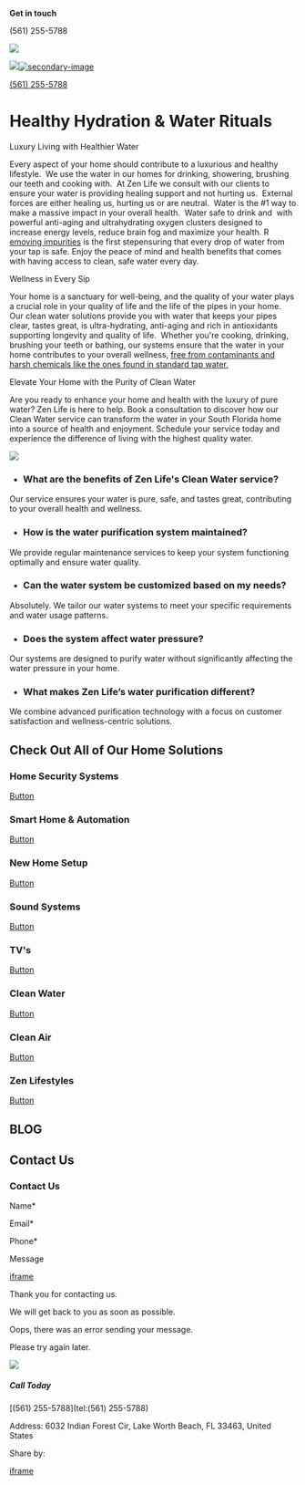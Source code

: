 **Get in touch**

(561) 255-5788

[![](https://irp.cdn-website.com/ec518403/dms3rep/multi/Zen-life-logo-black-1920w.webp)](https://www.gozen.life/)

[![](https://irp.cdn-website.com/ec518403/dms3rep/multi/Zen-Life-Logo-1920w.webp)![secondary-image](https://irp.cdn-website.com/ec518403/dms3rep/multi/Zen-life-logo-black-1920w.webp)](https://www.gozen.life/)

[(561) 255-5788](https://www.gozen.life/)

# Healthy Hydration & Water Rituals

Luxury Living with Healthier Water

Every aspect of your home should contribute to a luxurious and healthy lifestyle.  We use the water in our homes for drinking, showering, brushing our teeth and cooking with.  At Zen Life we consult with our clients to ensure your water is providing healing support and not hurting us.  External forces are either healing us, hurting us or are neutral.  Water is the #1 way to make a massive impact in your overall health.  Water safe to drink and  with powerful anti-aging and ultrahydrating oxygen clusters designed to increase energy levels, reduce brain fog and maximize your health. R [emoving impurities](https://www.local10.com/news/local/2023/10/06/concerns-growing-over-chemicals-found-in-south-florida-water/?utm_content=6520b26c6b4d5ac9b65691cfa840e1c4) is the first stepensuring that every drop of water from your tap is safe. Enjoy the peace of mind and health benefits that comes with having access to clean, safe water every day.

Wellness in Every Sip

Your home is a sanctuary for well-being, and the quality of your water plays a crucial role in your quality of life and the life of the pipes in your home. Our clean water solutions provide you with water that keeps your pipes clear, tastes great, is ultra-hydrating, anti-aging and rich in antioxidants supporting longevity and quality of life.  Whether you're cooking, drinking, brushing your teeth or bathing, our systems ensure that the water in your home contributes to your overall wellness, [free from contaminants and harsh chemicals like the ones found in standard tap water.](https://www.local10.com/news/local/2023/09/19/officials-jump-into-action-after-toxic-chemicals-found-in-south-florida-tap-water/)

Elevate Your Home with the Purity of Clean Water

Are you ready to enhance your home and health with the luxury of pure water? Zen Life is here to help. Book a consultation to discover how our Clean Water service can transform the water in your South Florida home into a source of health and enjoyment. Schedule your service today and experience the difference of living with the highest quality water.

![](https://irp.cdn-website.com/ec518403/dms3rep/multi/pexels-photo-4056011-1920w.webp)

- ### What are the benefits of Zen Life's Clean Water service?



















Our service ensures your water is pure, safe, and tastes great, contributing to your overall health and wellness.

- ### How is the water purification system maintained?



















We provide regular maintenance services to keep your system functioning optimally and ensure water quality.

- ### Can the water system be customized based on my needs?



















Absolutely. We tailor our water systems to meet your specific requirements and water usage patterns.

- ### Does the system affect water pressure?



















Our systems are designed to purify water without significantly affecting the water pressure in your home.

- ### What makes Zen Life’s water purification different?



















We combine advanced purification technology with a focus on customer satisfaction and wellness-centric solutions.


## Check Out All of Our Home Solutions

### Home Security Systems

[Button](https://www.gozen.life/services/home-security)

### Smart Home & Automation

[Button](https://www.gozen.life/services/smart-home-automation)

### New Home Setup

[Button](https://www.gozen.life/services/new-home-setup)

### Sound Systems

[Button](https://www.gozen.life/services/sound-systems)

### TV's

[Button](https://www.gozen.life/services/tvs)

### Clean Water

[Button](https://www.gozen.life/services/clean-water)

### Clean Air

[Button](https://www.gozen.life/services/clean-air)

### Zen Lifestyles

[Button](https://www.gozen.life/services/zen-lifestyles)

## BLOG

## Contact Us

### Contact Us

Name\*

Email\*

Phone\*

Message

[iframe](https://www.google.com/recaptcha/api2/anchor?ar=1&k=6LeiWB8UAAAAAHYnVJM7_-7ap6bXCUNGiv7bBPME&co=aHR0cHM6Ly93d3cuZ296ZW4ubGlmZTo0NDM.&hl=en&v=rW64dpMGAGrjU7JJQr9xxPl8&theme=light&size=invisible&badge=bottomleft&cb=64oe5m2ro0o8)

Thank you for contacting us.

We will get back to you as soon as possible.

Oops, there was an error sending your message.

Please try again later.

![](https://irp.cdn-website.com/ec518403/dms3rep/multi/zen-life-shadow-373w.webp)

##### Call Today

[(561) 255-5788](tel:(561) 255-5788)

Address: 6032 Indian Forest Cir, Lake Worth Beach, FL 33463, United States

Share by:

[iframe](https://www.google.com/recaptcha/api2/bframe?hl=en&v=rW64dpMGAGrjU7JJQr9xxPl8&k=6LeiWB8UAAAAAHYnVJM7_-7ap6bXCUNGiv7bBPME)